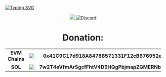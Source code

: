 <a href="https://git.io/typing-svg"><img src="https://readme-typing-svg.demolab.com?font=Lexend&weight=600&size=48&pause=1000&color=6a329f&center=true&vCenter=true&width=1920&height=150&lines=Welcome+to+abzalliance+Github" alt="Typing SVG" /></a>
<p align="center">
  <a href="https://x.com/o7xabz">
    <img src="https://img.shields.io/twitter/follow/o7xabz">
  </a>
  <a href="https://t.me/abzalliance">
    <img src="https://img.shields.io/static/v1?logo=telegram&label=&message=Join @abzalliance&color=6a329f&style=flat-square" alt="Discord">
  </a>
</p>
<div id="donation" align="center">
    <h1>Donation:</h1>
    <table>
        <tbody>
            <tr>
                <td align="center"><b>EVM Chains</b></td>
                <td align="center"><img style="vertical-align: middle;" src="https://img.shields.io/badge/ethereum-grey?logo=ethereum&logoColor=white"></td>
                <td align="center"><b>0x41C9C17d918A84788571331F12cB676952e40206</b></td>
            </tr>
            <tr>
                <td align="center"><b>SOL</b></td>
                <td align="center"><img style="vertical-align: middle;" src="https://img.shields.io/badge/solana-grey?logo=solana&logoColor=white"></td>
                <td align="center"><b>7w2T4eVfmArSgcfFhtV4D5HQgPbjmapZGMERNbX7ouUw</b></td>
            </tr>
        </tbody>
    </table>
</div>
